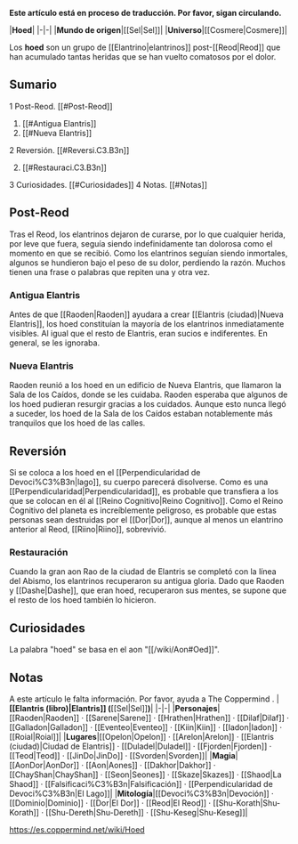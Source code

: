 **Este artículo está en proceso de traducción. Por favor, sigan circulando.**


|**Hoed**|
|-|-|
|**Mundo de origen**|[[Sel\|Sel]]|
|**Universo**|[[Cosmere\|Cosmere]]|

Los **hoed** son un grupo de [[Elantrino\|elantrinos]] post-[[Reod\|Reod]] que han acumulado tantas heridas que se han vuelto comatosos por el dolor.

## Sumario

1 Post-Reod. [[#Post-Reod]] 

1. [[#Antigua Elantris]] 
1. [[#Nueva Elantris]] 


2 Reversión. [[#Reversi.C3.B3n]] 

2. [[#Restauraci.C3.B3n]] 


3 Curiosidades. [[#Curiosidades]] 
4 Notas. [[#Notas]] 


## Post-Reod
Tras el Reod, los elantrinos dejaron de curarse, por lo que cualquier herida, por leve que fuera, seguía siendo indefinidamente tan dolorosa como el momento en que se recibió. Como los elantrinos seguían siendo inmortales, algunos se hundieron bajo el peso de su dolor, perdiendo la razón. Muchos tienen una frase o palabras que repiten una y otra vez.

### Antigua Elantris
Antes de que [[Raoden\|Raoden]] ayudara a crear [[Elantris (ciudad)\|Nueva Elantris]], los hoed constituían la mayoría de los elantrinos inmediatamente visibles. Al igual que el resto de Elantris, eran sucios e indiferentes. En general, se les ignoraba.

### Nueva Elantris
Raoden reunió a los hoed en un edificio de Nueva Elantris, que llamaron la Sala de los Caídos, donde se les cuidaba. Raoden esperaba que algunos de los hoed pudieran resurgir gracias a los cuidados. Aunque esto nunca llegó a suceder, los hoed de la Sala de los Caídos estaban notablemente más tranquilos que los hoed de las calles.

## Reversión
Si se coloca a los hoed en el [[Perpendicularidad de Devoci%C3%B3n\|lago]], su cuerpo parecerá disolverse. Como es una [[Perpendicularidad\|Perpendicularidad]], es probable que transfiera a los que se colocan en él al [[Reino Cognitivo\|Reino Cognitivo]]. Como el Reino Cognitivo del planeta es increíblemente peligroso, es probable que estas personas sean destruidas por el [[Dor\|Dor]], aunque al menos un elantrino anterior al Reod, [[Riino\|Riino]], sobrevivió.

### Restauración
Cuando la gran aon Rao de la ciudad de Elantris se completó con la línea del Abismo, los elantrinos recuperaron su antigua gloria. Dado que Raoden y [[Dashe\|Dashe]], que eran hoed, recuperaron sus mentes, se supone que el resto de los hoed también lo hicieron.

## Curiosidades
La palabra "hoed" se basa en el aon "[[/wiki/Aon#Oed]]".

## Notas

A este artículo le falta información. Por favor, ayuda a The Coppermind .
|**[[Elantris (libro)\|Elantris]] (**[[Sel\|Sel]]**)**|
|-|-|
|**Personajes**|[[Raoden\|Raoden]] · [[Sarene\|Sarene]] · [[Hrathen\|Hrathen]] · [[Dilaf\|Dilaf]] · [[Galladon\|Galladon]] · [[Eventeo\|Eventeo]] · [[Kiin\|Kiin]] · [[Iadon\|Iadon]] · [[Roial\|Roial]]|
|**Lugares**|[[Opelon\|Opelon]] · [[Arelon\|Arelon]] · [[Elantris (ciudad)\|Ciudad de Elantris]] · [[Duladel\|Duladel]] · [[Fjorden\|Fjorden]] · [[Teod\|Teod]] · [[JinDo\|JinDo]] · [[Svorden\|Svorden]]|
|**Magia**|[[AonDor\|AonDor]] · [[Aon\|Aones]] · [[Dakhor\|Dakhor]] · [[ChayShan\|ChayShan]] · [[Seon\|Seones]] · [[Skaze\|Skazes]] · [[Shaod\|La Shaod]] · [[Falsificaci%C3%B3n\|Falsificación]] · [[Perpendicularidad de Devoci%C3%B3n\|El Lago]]|
|**Mitología**|[[Devoci%C3%B3n\|Devoción]] · [[Dominio\|Dominio]] · [[Dor\|El Dor]] · [[Reod\|El Reod]] · [[Shu-Korath\|Shu-Korath]] · [[Shu-Dereth\|Shu-Dereth]] · [[Shu-Keseg\|Shu-Keseg]]|



https://es.coppermind.net/wiki/Hoed